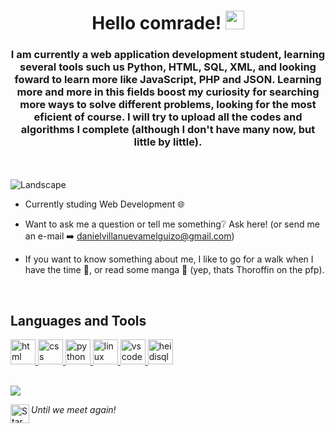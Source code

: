 <h1 align="center">Hello comrade!&nbsp;<img src="https://i.pinimg.com/736x/06/76/eb/0676eba1169cb6f8676d649565193681.jpg" width="30" height="30" /></h1>
<h3 align="center">I am currently a web application development student, learning several tools such us Python, HTML, SQL, XML, and looking foward to learn more like JavaScript, PHP and JSON. Learning more and more in this fields boost my curiosity for searching more ways to solve different problems, looking for the most eficient of course. I will try to upload all the codes and algorithms I complete (although I don't have many now, but little by little).</h3>
<br>
<br>
<img align="center" alt="Landscape" src="https://giffiles.alphacoders.com/214/214384.gif">

- Currently studing Web Development 🌐

- Want to ask me a question or tell me something❔ Ask here! (or send me an e-mail ➡️ danielvillanuevamelguizo@gmail.com)

- If you want to know something about me, I like to go for a walk when I have the time 🚶, or read some manga 📖 (yep, thats Thoroffin on the pfp).

</br>

<p align="left"></p>
<H2>Languages and Tools</H2>
<p align="left"> 
  <a href="https://www.w3schools.com/html/" target="_blank" rel="noreferrer"> 
      <img src="https://cdn.jsdelivr.net/gh/devicons/devicon/icons/html5/html5-original.svg" alt="html" heigth="40" width="40" />
  </a> 
  <a href="https://www.w3.org/css/" target="_blank" rel="noreferrer">
      <img src="https://cdn.jsdelivr.net/gh/devicons/devicon/icons/css3/css3-original.svg" alt="css" heigth="40" width="40"  />
  </a>
  <a href="https://www.python.org/" target="_blank" rel="noreferrer">
      <img src="https://upload.wikimedia.org/wikipedia/commons/thumb/c/c3/Python-logo-notext.svg/1869px-Python-logo-notext.svg.png" alt="python" width="40" height="40" />
  </a>
    <a href="https://www.linux.org/" target="_blank" rel="noreferrer">
      <img src="https://cdn.jsdelivr.net/gh/devicons/devicon@latest/icons/linux/linux-original.svg" alt="linux" width="40" height="40" />
  </a>
  <a href="https://code.visualstudio.com/" target="_blank" rel="noreferrer">
      <img src="https://cdn.jsdelivr.net/gh/devicons/devicon@latest/icons/vscode/vscode-original.svg" alt="vscode" width="40" height="40" />
  </a>
  <a href="https://www.heidisql.com/" target="_blank" rel="noreferrer">
      <img src="https://upload.wikimedia.org/wikipedia/commons/thumb/3/32/HeidiSQL_logo_image.png/800px-HeidiSQL_logo_image.png" alt="heidisql" width="40" height="40" />
  </a>
</p>

</br>

<img align="center" src="https://github-readme-stats.vercel.app/api?username=Kali-glixh&show_icons=true&theme=graywhite">
    </br>
    <!--<img align="center" src="https://github-readme-stats.vercel.app/api/top-langs/?username=kali-glixk&layout=compact&theme=graywhite">-->

<p>
  <i>Until we meet again!</i><img heigth="30" width="30" align="left" src="https://static.wikia.nocookie.net/5d667ea4-abf9-4e47-b6a6-7c171f91690f/scale-to-width/755" alt="Star" />
</p>
